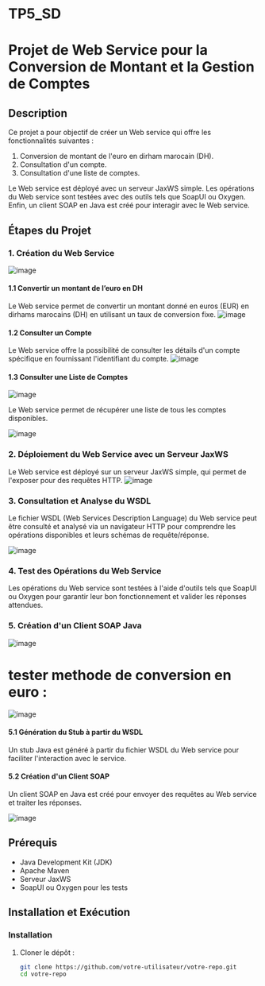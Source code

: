 # TP5_SD
# Projet de Web Service pour la Conversion de Montant et la Gestion de Comptes

## Description

Ce projet a pour objectif de créer un Web service qui offre les fonctionnalités suivantes :
1. Conversion de montant de l'euro en dirham marocain (DH).
2. Consultation d'un compte.
3. Consultation d'une liste de comptes.

Le Web service est déployé avec un serveur JaxWS simple. Les opérations du Web service sont testées avec des outils tels que SoapUI ou Oxygen. Enfin, un client SOAP en Java est créé pour interagir avec le Web service.

## Étapes du Projet

### 1. Création du Web Service
![image](https://github.com/brahmdi/TP5_SD/assets/96790699/884c853b-9820-4eb5-871b-e44b0b22a263)


#### 1.1 Convertir un montant de l’euro en DH

Le Web service permet de convertir un montant donné en euros (EUR) en dirhams marocains (DH) en utilisant un taux de conversion fixe.
![image](https://github.com/brahmdi/TP5_SD/assets/96790699/7349590b-eff4-446f-8129-0b7204ba6ff7)


#### 1.2 Consulter un Compte

Le Web service offre la possibilité de consulter les détails d'un compte spécifique en fournissant l'identifiant du compte.
![image](https://github.com/brahmdi/TP5_SD/assets/96790699/b0b5cd75-2923-474f-b464-541ebd979bf5)


#### 1.3 Consulter une Liste de Comptes

![image](https://github.com/brahmdi/TP5_SD/assets/96790699/d1918954-9bf9-4023-896b-d6b9572c891c)


Le Web service permet de récupérer une liste de tous les comptes disponibles.

![image](https://github.com/brahmdi/TP5_SD/assets/96790699/2b2c3072-3f54-49a5-93ed-090f9915b8a8)


### 2. Déploiement du Web Service avec un Serveur JaxWS

Le Web service est déployé sur un serveur JaxWS simple, qui permet de l'exposer pour des requêtes HTTP.
![image](https://github.com/brahmdi/TP5_SD/assets/96790699/da05c966-1845-4b69-9d84-ec716b65f58a)


### 3. Consultation et Analyse du WSDL

Le fichier WSDL (Web Services Description Language) du Web service peut être consulté et analysé via un navigateur HTTP pour comprendre les opérations disponibles et leurs schémas de requête/réponse.

![image](https://github.com/brahmdi/TP5_SD/assets/96790699/1fea1142-446c-4ed6-bc70-bf6ae7209cb3)


### 4. Test des Opérations du Web Service

Les opérations du Web service sont testées à l'aide d'outils tels que SoapUI ou Oxygen pour garantir leur bon fonctionnement et valider les réponses attendues.

### 5. Création d'un Client SOAP Java
![image](https://github.com/brahmdi/TP5_SD/assets/96790699/a475bbf9-a1a7-4746-8529-2d7e6028c49e)

# tester methode de conversion en euro : 

![image](https://github.com/brahmdi/TP5_SD/assets/96790699/f72db637-14a9-4f08-b4d8-60a4f6580196)


#### 5.1 Génération du Stub à partir du WSDL

Un stub Java est généré à partir du fichier WSDL du Web service pour faciliter l'interaction avec le service.

#### 5.2 Création d'un Client SOAP

Un client SOAP en Java est créé pour envoyer des requêtes au Web service et traiter les réponses.

![image](https://github.com/brahmdi/TP5_SD/assets/96790699/98815d3d-c70d-42a6-920b-36ce38f30ee3)


## Prérequis

- Java Development Kit (JDK)
- Apache Maven
- Serveur JaxWS
- SoapUI ou Oxygen pour les tests

## Installation et Exécution

### Installation

1. Cloner le dépôt :
   ```bash
   git clone https://github.com/votre-utilisateur/votre-repo.git
   cd votre-repo
